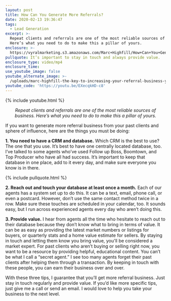 ```yaml
---
layout: post
title: How Can You Generate More Referrals?
date: 2020-02-13 19:36:47
tags:
  - Lead Generation
excerpt: >-
  Repeat clients and referrals are one of the most reliable sources of business.
  Here’s what you need to do to make this a pillar of yours.
enclosure: >-
  https://vyralmarketing.s3.amazonaws.com/Marc+Highfill/How+Can+You+Generate+More+Referrals_.mp4
pullquote: It’s important to stay in touch and always provide value.
enclosure_type: video/mp4
enclosure_time:
use_youtube_image: false
youtube_alternate_image: >-
  /uploads/marc-highfill-the-key-to-increasing-your-referral-business-youtube.jpg
youtube_code: 'https://youtu.be/EXecqkHD-c8'
---
```


{% include youtube.html %}

<p style="text-align: center;"><em>Repeat clients and referrals are one of the most reliable sources of business. Here’s what you need to do to make this a pillar of yours.</em></p>

If you want to generate more referral business from your past clients and sphere of influence, here are the things you must be doing:

**1\. You need to have a CRM and database.** Which CRM is the best to use? The one that you use. It’s best to have one centrally located database, too. I’ve talked to some agents who’ve used Follow up Boss, Boomtown, and Top Producer who have all had success. It’s important to keep that database in one place, add to it every day, and make sure everyone you know is in there.&nbsp;

{% include pullquote.html %}

**2\. Reach out and touch your database at least once a month.** Each of our agents has a system set up to do this. It can be a text, email, phone call, or even a postcard. However, don’t use the same contact method twice in a row. Make sure these touches are scheduled in your calendar, too. It sounds easy, but I run across experienced agents every day who aren’t doing this.

**3\. Provide value.** I hear from agents all the time who hesitate to reach out to their database because they don’t know what to bring in terms of value. It can be as easy as providing the latest market numbers or listings for buyers, or quarterly stats and a home value estimate for sellers. By staying in touch and letting them know you bring value, you'll be considered a market expert. For past clients who aren’t buying or selling right now, you want to be a resource by providing helpful, educational content. You can’t be what I call a “secret agent.” I see too many agents forget their past clients after helping them through a transaction. By keeping in touch with these people, you can earn their business over and over.

With these three tips, I guarantee that you’ll get more referral business. Just stay in touch regularly and provide value. If you’d like more specific tips, just give me a call or send an email. I would love to help you take your business to the next level.